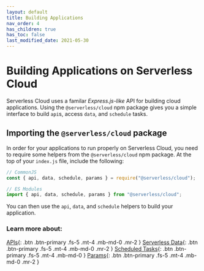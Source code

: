```yaml
---
layout: default
title: Building Applications
nav_order: 4
has_children: true
has_toc: false
last_modified_date: 2021-05-30
---
```


# Building Applications on Serverless Cloud

Serverless Cloud uses a familar *Express.js-like* API for building cloud applications. Using the `@serverless/cloud` npm package gives you a simple interface to build `api`s, access `data`, and `schedule` tasks. 

## Importing the `@serverless/cloud` package

In order for your applications to run properly on Serverless Cloud, you need to require some helpers from the `@serverless/cloud` npm package. At the top of your `index.js` file, include the following:

```javascript
// CommonJS
const { api, data, schedule, params } = require("@serverless/cloud");

// ES Modules
import { api, data, schedule, params } from "@serverless/cloud";
```

You can then use the `api`, `data`, and `schedule` helpers to build your application.

### Learn more about:

[APIs](/cloud/apps/api.html){: .btn .btn-primary .fs-5 .mt-4 .mb-md-0 .mr-2 }
[Serverless Data](/cloud/apps/data.html){: .btn .btn-primary .fs-5 .mt-4 .mb-md-0 .mr-2 }
[Scheduled Tasks](/cloud/apps/schedule.html){: .btn .btn-primary .fs-5 .mt-4 .mb-md-0 }
[Params](/cloud/apps/params.html){: .btn .btn-primary .fs-5 .mt-4 .mb-md-0 .mr-2 }
